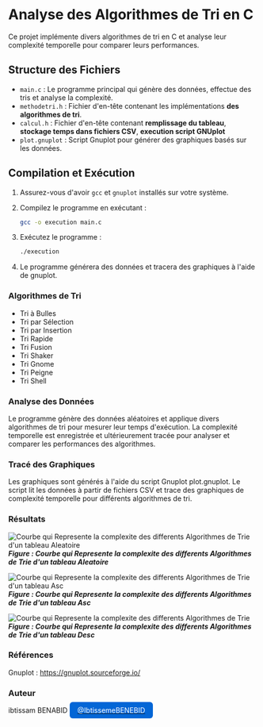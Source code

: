 # Analyse des Algorithmes de Tri en C

Ce projet implémente divers algorithmes de tri en C et analyse leur complexité temporelle pour comparer leurs performances.

## Structure des Fichiers

- `main.c` : Le programme principal qui génère des données, effectue des tris et analyse la complexité.
- `methodetri.h` : Fichier d'en-tête contenant les implémentations __des algorithmes de tri__.
- `calcul.h` : Fichier d'en-tête contenant __remplissage du tableau__, __stockage temps dans fichiers CSV__, __execution script GNUplot__
- `plot.gnuplot` : Script Gnuplot pour générer des graphiques basés sur les données.

## Compilation et Exécution

1. Assurez-vous d'avoir `gcc` et `gnuplot` installés sur votre système.
2. Compilez le programme en exécutant :

   ```bash
   gcc -o execution main.c

3. Exécutez le programme :

    ```bash
    ./execution

4. Le programme générera des données et tracera des graphiques à l'aide de gnuplot.

### Algorithmes de Tri

- Tri à Bulles
- Tri par Sélection
- Tri par Insertion
- Tri Rapide
- Tri Fusion
- Tri Shaker
- Tri Gnome
- Tri Peigne
- Tri Shell

### Analyse des Données

Le programme génère des données aléatoires et applique divers algorithmes de tri pour mesurer leur temps d'exécution. La complexité temporelle est enregistrée et ultérieurement tracée pour analyser et comparer les performances des algorithmes.

### Tracé des Graphiques
Les graphiques sont générés à l'aide du script Gnuplot plot.gnuplot. Le script lit les données à partir de fichiers CSV et trace des graphiques de complexité temporelle pour différents algorithmes de tri.

### Résultats

![Courbe qui Represente la complexite des differents Algorithmes de Trie d'un tableau Aleatoire](output_plot_Aleat.png)\
___Figure : Courbe qui Represente la complexite des differents Algorithmes de Trie d'un tableau Aleatoire___

![Courbe qui Represente la complexite des differents Algorithmes de Trie d'un tableau Asc](output_plot_Asc.png)\
___Figure : Courbe qui Represente la complexite des differents Algorithmes de Trie d'un tableau Asc___

![Courbe qui Represente la complexite des differents Algorithmes de Trie](output_plot_Desc.png)\
___Figure : Courbe qui Represente la complexite des differents Algorithmes de Trie d'un tableau Desc___

### Références
Gnuplot : https://gnuplot.sourceforge.io/

### Auteur

ibtissam BENABID
[<span style="background-color:#0366d6; color:#ffffff; padding:8px 16px; border-radius:6px; text-decoration:none;">@IbtissemeBENEBID</span>](https://github.com/IbtissemeBENEBID)

